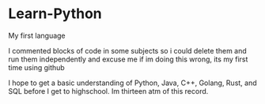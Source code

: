 # Learn-Python
My first language


I commented blocks of code in some subjects so i could delete them and run them independently and excuse me if im doing this wrong, its my first time using github


I hope to get a basic understanding of Python, Java, C++, Golang, Rust, and SQL before I get to highschool. Im thirteen atm of this record.
